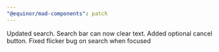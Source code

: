```yaml
---
"@equinor/mad-components": patch
---
```


Updated search. Search bar can now clear text. Added optional cancel button. Fixed flicker bug on
search when focused  

